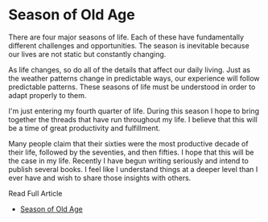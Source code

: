 # Season of Old Age

There are four major seasons of life. Each of these have fundamentally different
challenges and opportunities. The season is inevitable because our lives are not
static but constantly changing.

As life changes, so do all of the details that affect our daily living. Just as
the weather patterns change in predictable ways, our experience will follow
predictable patterns. These seasons of life must be understood in order to adapt
properly to them.

I'm just entering my fourth quarter of life. During this season I hope to bring
together the threads that have run throughout my life. I believe that this will
be a time of great productivity and fulfillment.

Many people claim that their sixties were the most productive decade of their
life, followed by the seventies, and then fifties. I hope that this will be the
case in my life. Recently I have begun writing seriously and intend to publish
several books. I feel like I understand things at a deeper level than I ever
have and wish to share those insights with others.

Read Full Article

* [Season of Old Age](https://seamansguide.com/book/journey/SeasonOfOldAge.md)
